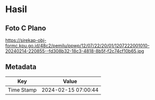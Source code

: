 # Hasil

## Foto C Plano

https://sirekap-obj-formc.kpu.go.id/48c2/pemilu/ppwp/12/07/22/20/01/1207222001010-20240214-220855--fd308b32-18c3-4818-8b5f-f2c74cf10b65.jpg


## Metadata

| Key        | Value               |
| ---------- | ------------------- |
| Time Stamp | 2024-02-15 07:00:44 |



